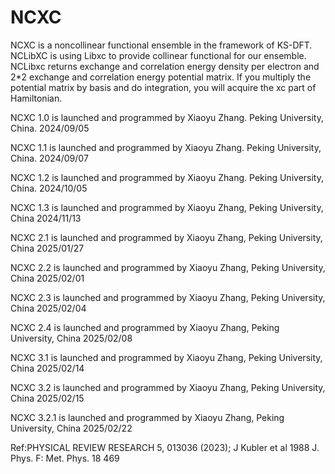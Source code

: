 # NCXC
NCXC is a noncollinear functional ensemble in the framework of KS-DFT.
NCLibXC is using Libxc to provide collinear functional for our ensemble. NCLibxc returns exchange and correlation energy density per electron and 2*2 exchange and correlation energy potential matrix. If you multiply the potential matrix by basis and do integration, you will acquire the xc part of Hamiltonian.

NCXC 1.0 is launched and programmed by Xiaoyu Zhang. Peking University, China. 2024/09/05

NCXC 1.1 is launched and programmed by Xiaoyu Zhang. Peking University, China. 2024/09/07

NCXC 1.2 is launched and programmed by Xiaoyu Zhang. Peking University, China. 2024/10/05

NCXC 1.3 is launched and programmed by Xiaoyu Zhang, Peking University, China 2024/11/13

NCXC 2.1 is launched and programmed by Xiaoyu Zhang, Peking University, China 2025/01/27

NCXC 2.2 is launched and programmed by Xiaoyu Zhang, Peking University, China 2025/02/01

NCXC 2.3 is launched and programmed by Xiaoyu Zhang, Peking University, China 2025/02/04

NCXC 2.4 is launched and programmed by Xiaoyu Zhang, Peking University, China 2025/02/08

NCXC 3.1 is launched and programmed by Xiaoyu Zhang, Peking University, China 2025/02/14

NCXC 3.2 is launched and programmed by Xiaoyu Zhang, Peking University, China 2025/02/15

NCXC 3.2.1 is launched and programmed by Xiaoyu Zhang, Peking University, China 2025/02/22

Ref:PHYSICAL REVIEW RESEARCH 5, 013036 (2023);  J Kubler et al 1988 J. Phys. F: Met. Phys. 18 469
